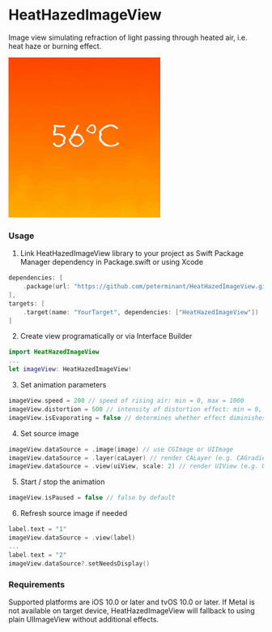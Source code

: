 # HeatHazedImageView

Image view simulating refraction of light passing through heated air, i.e. heat haze or burning effect.

<img src="./example.gif" width="300" />

### Usage

1. Link HeatHazedImageView library to your project as Swift Package Manager dependency in Package.swift or using Xcode
```swift
dependencies: [
    .package(url: "https://github.com/peterminant/HeatHazedImageView.git", from: "1.1.0")
],
targets: [
    .target(name: "YourTarget", dependencies: ["HeatHazedImageView"])
]
```

2. Create view programatically or via Interface Builder
```swift
import HeatHazedImageView
...
let imageView: HeatHazedImageView!
```

3. Set animation parameters
```swift
imageView.speed = 200 // speed of rising air: min = 0, max = 1000
imageView.distortion = 500 // intensity of distortion effect: min = 0, max = 1000
imageView.isEvaporating = false // determines whether effect diminishes as the air rises to the top
```

4. Set source image
```swift
imageView.dataSource = .image(image) // use CGImage or UIImage
imageView.dataSource = .layer(caLayer) // render CALayer (e.g. CAGradientLayer) using screen scale
imageView.dataSource = .view(uiView, scale: 2) // render UIView (e.g. UILabel) using given scale
```

5. Start / stop the animation
```swift
imageView.isPaused = false // false by default
```

6. Refresh source image if needed
```swift
label.text = "1"
imageView.dataSource = .view(label)
...
label.text = "2"
imageView.dataSource?.setNeedsDisplay()
```

### Requirements

Supported platforms are iOS 10.0 or later and tvOS 10.0 or later.
If Metal is not available on target device, HeatHazedImageView will fallback to using plain UIImageView without additional effects.
